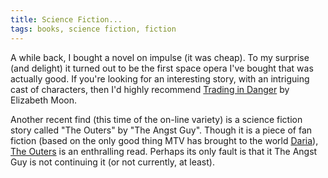 ```yaml
---
title: Science Fiction...
tags: books, science fiction, fiction
---
```


A while back, I bought a novel on impulse (it was cheap). To my surprise (and
delight) it turned out to be the first space opera I've bought that was
actually good. If you're looking for an interesting story, with an intriguing
cast of characters, then I'd highly recommend [Trading in Danger][1] by
Elizabeth Moon.

Another recent find (this time of the on-line variety) is a science fiction
story called "The Outers" by "The Angst Guy". Though it is a piece of fan
fiction (based on the only good thing MTV has brought to the world [Daria][2]),
[The Outers][3] is an enthralling read. Perhaps its only fault is that it The
Angst Guy is not continuing it (or not currently, at least).

[1]: http://www.amazon.com/dp/0345447611/
[2]: http://en.wikipedia.org/wiki/Daria
[3]: http://www.outpost-daria.com/fanfic_series_outers.html
